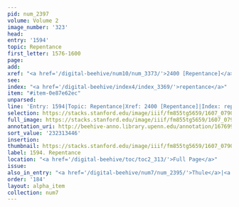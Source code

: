 ```yaml
---
pid: num_2397
volume: Volume 2
image_number: '323'
head:
entry: '1594'
topic: Repentance
first_letter: 1576-1600
page:
add:
xref: "<a href='/digital-beehive/num10/num_3373/'>2400 [Repentance]</a>"
see:
index: "<a href='/digital-beehive/index4/index_3369/'>repentance</a>"
item: "#item-0e87e62ec"
unparsed:
line: 'Entry: 1594|Topic: Repentance|Xref: 2400 [Repentance]|Index: repentance|#item-0e87e62ec'
selection: https://stacks.stanford.edu/image/iiif/fm855tg5659/1607_0790/363,3446,2884,644/full/0/default.jpg
full_image: https://stacks.stanford.edu/image/iiif/fm855tg5659/1607_0790/full/full/0/default.jpg
annotation_uri: http://beehive-anno.library.upenn.edu/annotation/1676993679028
sort_value: '232313446'
insertion:
thumbnail: https://stacks.stanford.edu/image/iiif/fm855tg5659/1607_0790/363,3446,600,180/250,/0/default.jpg
label: 1594. Repentance
location: "<a href='/digital-beehive/toc/toc2_313/'>Full Page</a>"
issue:
also_in_entry: "<a href='/digital-beehive/num7/num_2395/'>Thule</a>|<a href='/digital-beehive/num7/num_2396/'>Or</a>"
order: '184'
layout: alpha_item
collection: num7
---
```

